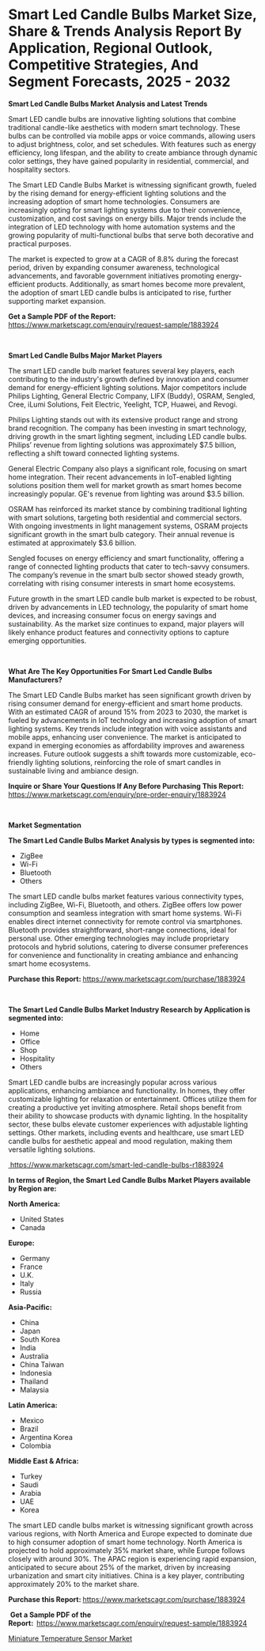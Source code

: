 <p><h1>Smart Led Candle Bulbs Market Size, Share & Trends Analysis Report By Application, Regional Outlook, Competitive Strategies, And Segment Forecasts, 2025 - 2032</h1></p><p><strong>Smart Led Candle Bulbs Market Analysis and Latest Trends</strong></p>
<p><p>Smart LED candle bulbs are innovative lighting solutions that combine traditional candle-like aesthetics with modern smart technology. These bulbs can be controlled via mobile apps or voice commands, allowing users to adjust brightness, color, and set schedules. With features such as energy efficiency, long lifespan, and the ability to create ambiance through dynamic color settings, they have gained popularity in residential, commercial, and hospitality sectors.</p><p>The Smart LED Candle Bulbs Market is witnessing significant growth, fueled by the rising demand for energy-efficient lighting solutions and the increasing adoption of smart home technologies. Consumers are increasingly opting for smart lighting systems due to their convenience, customization, and cost savings on energy bills. Major trends include the integration of LED technology with home automation systems and the growing popularity of multi-functional bulbs that serve both decorative and practical purposes.</p><p>The market is expected to grow at a CAGR of 8.8% during the forecast period, driven by expanding consumer awareness, technological advancements, and favorable government initiatives promoting energy-efficient products. Additionally, as smart homes become more prevalent, the adoption of smart LED candle bulbs is anticipated to rise, further supporting market expansion.</p></p>
<p><strong>Get a Sample PDF of the Report:&nbsp;</strong> <a href="https://www.marketscagr.com/enquiry/request-sample/1883924?utm_campaign=2383&utm_medium=2&utm_source=Github&utm_content=ia&utm_term=06042025&utm_id=smart-led-candle-bulbs">https://www.marketscagr.com/enquiry/request-sample/1883924</a></p>
<p>&nbsp;</p>
<p><strong>Smart Led Candle Bulbs Major Market Players</strong></p>
<p><p>The smart LED candle bulb market features several key players, each contributing to the industry's growth defined by innovation and consumer demand for energy-efficient lighting solutions. Major competitors include Philips Lighting, General Electric Company, LIFX (Buddy), OSRAM, Sengled, Cree, iLumi Solutions, Feit Electric, Yeelight, TCP, Huawei, and Revogi.</p><p>Philips Lighting stands out with its extensive product range and strong brand recognition. The company has been investing in smart technology, driving growth in the smart lighting segment, including LED candle bulbs. Philips’ revenue from lighting solutions was approximately $7.5 billion, reflecting a shift toward connected lighting systems.</p><p>General Electric Company also plays a significant role, focusing on smart home integration. Their recent advancements in IoT-enabled lighting solutions position them well for market growth as smart homes become increasingly popular. GE's revenue from lighting was around $3.5 billion.</p><p>OSRAM has reinforced its market stance by combining traditional lighting with smart solutions, targeting both residential and commercial sectors. With ongoing investments in light management systems, OSRAM projects significant growth in the smart bulb category. Their annual revenue is estimated at approximately $3.6 billion.</p><p>Sengled focuses on energy efficiency and smart functionality, offering a range of connected lighting products that cater to tech-savvy consumers. The company’s revenue in the smart bulb sector showed steady growth, correlating with rising consumer interests in smart home ecosystems.</p><p>Future growth in the smart LED candle bulb market is expected to be robust, driven by advancements in LED technology, the popularity of smart home devices, and increasing consumer focus on energy savings and sustainability. As the market size continues to expand, major players will likely enhance product features and connectivity options to capture emerging opportunities.</p></p>
<p>&nbsp;</p>
<p><strong>What Are The Key Opportunities For Smart Led Candle Bulbs Manufacturers?</strong></p>
<p><p>The Smart LED Candle Bulbs market has seen significant growth driven by rising consumer demand for energy-efficient and smart home products. With an estimated CAGR of around 15% from 2023 to 2030, the market is fueled by advancements in IoT technology and increasing adoption of smart lighting systems. Key trends include integration with voice assistants and mobile apps, enhancing user convenience. The market is anticipated to expand in emerging economies as affordability improves and awareness increases. Future outlook suggests a shift towards more customizable, eco-friendly lighting solutions, reinforcing the role of smart candles in sustainable living and ambiance design.</p></p>
<p><strong>Inquire or Share Your Questions If Any Before Purchasing This Report:</strong> <a href="https://www.marketscagr.com/enquiry/pre-order-enquiry/1883924?utm_campaign=2383&utm_medium=2&utm_source=Github&utm_content=ia&utm_term=06042025&utm_id=smart-led-candle-bulbs">https://www.marketscagr.com/enquiry/pre-order-enquiry/1883924</a></p>
<p>&nbsp;</p>
<p><strong>Market Segmentation</strong></p>
<p><strong>The Smart Led Candle Bulbs Market Analysis by types is segmented into:</strong></p>
<p><ul><li>ZigBee</li><li>Wi-Fi</li><li>Bluetooth</li><li>Others</li></ul></p>
<p><p>The smart LED candle bulbs market features various connectivity types, including ZigBee, Wi-Fi, Bluetooth, and others. ZigBee offers low power consumption and seamless integration with smart home systems. Wi-Fi enables direct internet connectivity for remote control via smartphones. Bluetooth provides straightforward, short-range connections, ideal for personal use. Other emerging technologies may include proprietary protocols and hybrid solutions, catering to diverse consumer preferences for convenience and functionality in creating ambiance and enhancing smart home ecosystems.</p></p>
<p><strong>Purchase this Report:&nbsp;</strong><a href="https://www.marketscagr.com/purchase/1883924?utm_campaign=2383&utm_medium=2&utm_source=Github&utm_content=ia&utm_term=06042025&utm_id=smart-led-candle-bulbs">https://www.marketscagr.com/purchase/1883924</a></p>
<p>&nbsp;</p>
<p><strong>The Smart Led Candle Bulbs Market Industry Research by Application is segmented into:</strong></p>
<p><ul><li>Home</li><li>Office</li><li>Shop</li><li>Hospitality</li><li>Others</li></ul></p>
<p><p>Smart LED candle bulbs are increasingly popular across various applications, enhancing ambiance and functionality. In homes, they offer customizable lighting for relaxation or entertainment. Offices utilize them for creating a productive yet inviting atmosphere. Retail shops benefit from their ability to showcase products with dynamic lighting. In the hospitality sector, these bulbs elevate customer experiences with adjustable lighting settings. Other markets, including events and healthcare, use smart LED candle bulbs for aesthetic appeal and mood regulation, making them versatile lighting solutions.</p></p>
<p><a href="https://www.marketscagr.com/smart-led-candle-bulbs-r1883924?utm_campaign=2383&utm_medium=2&utm_source=Github&utm_content=ia&utm_term=06042025&utm_id=smart-led-candle-bulbs">&nbsp;https://www.marketscagr.com/smart-led-candle-bulbs-r1883924</a></p>
<p><strong>In terms of Region, the Smart Led Candle Bulbs Market Players available by Region are:</strong></p>
<p>
    <p> <strong> North America: </strong>
        <ul>
            <li>United States</li>
            <li>Canada</li>
        </ul>
        </p> 
    <p> <strong> Europe: </strong>
        <ul>
            <li>Germany</li>
            <li>France</li>
            <li>U.K.</li>
            <li>Italy</li>
            <li>Russia</li>
        </ul>
        </p> 
    <p> <strong> Asia-Pacific: </strong>
        <ul>
            <li>China</li>
            <li>Japan</li>
            <li>South Korea</li>
            <li>India</li>
            <li>Australia</li>
            <li>China Taiwan</li>
            <li>Indonesia</li>
            <li>Thailand</li>
            <li>Malaysia</li>
        </ul>
        </p> 
    <p> <strong> Latin America: </strong>
        <ul>
            <li>Mexico</li>
            <li>Brazil</li>
            <li>Argentina Korea</li>
            <li>Colombia</li>
        </ul>
        </p> 
    <p> <strong> Middle East & Africa: </strong>
        <ul>
            <li>Turkey</li>
            <li>Saudi</li>
            <li>Arabia</li>
            <li>UAE</li>
            <li>Korea</li>
        </ul>
    </p>
    </p>
<p><p>The smart LED candle bulbs market is witnessing significant growth across various regions, with North America and Europe expected to dominate due to high consumer adoption of smart home technology. North America is projected to hold approximately 35% market share, while Europe follows closely with around 30%. The APAC region is experiencing rapid expansion, anticipated to secure about 25% of the market, driven by increasing urbanization and smart city initiatives. China is a key player, contributing approximately 20% to the market share.</p></p>
<p><strong>Purchase this Report: </strong><a href="https://www.marketscagr.com/purchase/1883924?utm_campaign=2383&utm_medium=2&utm_source=Github&utm_content=ia&utm_term=06042025&utm_id=smart-led-candle-bulbs">https://www.marketscagr.com/purchase/1883924</a></p>
<p>&nbsp;<strong>Get a Sample PDF of the Report:&nbsp;&nbsp;</strong><a href="https://www.marketscagr.com/enquiry/request-sample/1883924?utm_campaign=2383&utm_medium=2&utm_source=Github&utm_content=ia&utm_term=06042025&utm_id=smart-led-candle-bulbs">https://www.marketscagr.com/enquiry/request-sample/1883924</a></p>
<p><strong></strong></p>
<p><p><a href="https://github.com/lehumiston1971679/Market-Research-Report-List-1/blob/main/miniature-temperature-sensor-market.md?utm_campaign=2383&utm_medium=2&utm_source=Github&utm_content=ia&utm_term=06042025&utm_id=smart-led-candle-bulbs">Miniature Temperature Sensor Market</a></p></p>